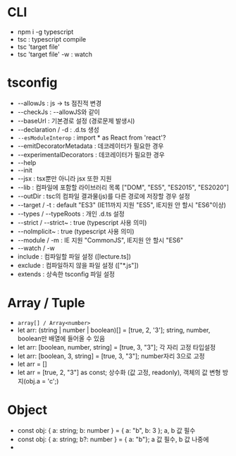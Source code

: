 # CLI

- npm i -g typescript
- tsc : typescript compile
- tsc 'target file'
- tsc 'target file' -w : watch

# tsconfig

- --allowJs : js -> ts 점진적 변경
- --checkJs : --allowJS와 같이
- --baseUrl : 기본경로 설정 (경로문제 발생시)
- --declaration / -d : .d.ts 생성
- `--esModuleInterop` : import \* as React from 'react'?
- --emitDecoratorMetadata : 데코레이터가 필요한 경우
- --experimentalDecorators : 데코레이터가 필요한 경우
- --help
- --init
- --jsx : tsx뿐만 아니라 jsx 또한 지원
- --lib : 컴파일에 포함할 라이브러리 목록 ["DOM", "ES5", "ES2015", "ES2020"]
- --outDir : tsc의 컴파일 결과물(js)를 다른 경로에 저장할 경우 설정
- --target / -t : default "ES3" (IE11까지 지원 "ES5", IE지원 안 할시 "ES6"이상)
- --types / --typeRoots : 개인 .d.ts 설정
- --strict / --strict~ : true (typescript 사용 의미)
- --noImplicit~ : true (typescript 사용 의미)
- --module / -m : IE 지원 "CommonJS", IE지원 안 할시 "ES6"
- --watch / -w
- include : 컴파일할 파일 설정 ([lecture.ts])
- exclude : 컴파일하지 않을 파일 설정 (["*.js"])
- extends : 상속한 tsconfig 파일 설정

# Array / Tuple

- `array[] / Array<number>`
- let arr: (string | number | boolean)[] = [true, 2, '3']; string, number, boolean만 배열에 들어올 수 있음
- let arr: [boolean, number, string] = [true, 3, "3"]; 각 자리 고정 타입설정
- let arr: [boolean, 3, string] = [true, 3, "3"]; number자리 3으로 고정
- let arr = []
- let arr = [true, 2, "3"] as const; 상수화 (값 고정, readonly), 객체의 값 변형 방지(obj.a = 'c';)

# Object

- const obj: { a: string; b: number } = { a: "b", b: 3 }; a, b 값 필수
- const obj: { a: string; b?: number } = { a: "b"}; a 값 필수, b 값 나중에
-
